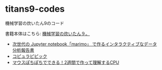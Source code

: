 # titans9-codes
機械学習の炊いたん9のコード

書籍本体はこちら: [機械学習の炊いたん９。](https://techbookfest.org/product/aS0LEeuYmv20msS2tKHDi6)

* [次世代の Jupyter notebook「marimo」 で作るインタラクティブなデータ分析報告書](./marimo/)
* [コピュラピピック](./copula/)
* [マウスぽちぽちでできる！2週間で作って理解するCPU](./logisim-cpu/)
